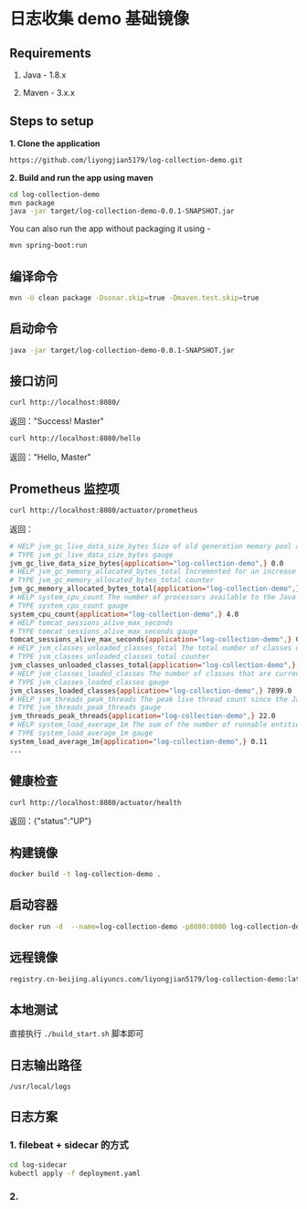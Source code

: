 # 日志收集 demo 基础镜像

## Requirements

1. Java - 1.8.x

2. Maven - 3.x.x

## Steps to setup

**1. Clone the application**

```bash
https://github.com/liyongjian5179/log-collection-demo.git
```

**2. Build and run the app using maven**

```bash
cd log-collection-demo
mvn package
java -jar target/log-collection-demo-0.0.1-SNAPSHOT.jar
```

You can also run the app without packaging it using -

```bash
mvn spring-boot:run
```

## 编译命令

```bash
mvn -U clean package -Dsonar.skip=true -Dmaven.test.skip=true
```

## 启动命令

```bash
java -jar target/log-collection-demo-0.0.1-SNAPSHOT.jar
```

## 接口访问

```bash
curl http://localhost:8080/
```

返回："Success! Master"

```bash
curl http://localhost:8080/hello
```

返回："Hello, Master"

## Prometheus 监控项
```bash
curl http://localhost:8080/actuator/prometheus
```
返回：
```bash
# HELP jvm_gc_live_data_size_bytes Size of old generation memory pool after a full GC
# TYPE jvm_gc_live_data_size_bytes gauge
jvm_gc_live_data_size_bytes{application="log-collection-demo",} 0.0
# HELP jvm_gc_memory_allocated_bytes_total Incremented for an increase in the size of the young generation memory pool after one GC to before the next
# TYPE jvm_gc_memory_allocated_bytes_total counter
jvm_gc_memory_allocated_bytes_total{application="log-collection-demo",} 5.4525952E7
# HELP system_cpu_count The number of processors available to the Java virtual machine
# TYPE system_cpu_count gauge
system_cpu_count{application="log-collection-demo",} 4.0
# HELP tomcat_sessions_alive_max_seconds  
# TYPE tomcat_sessions_alive_max_seconds gauge
tomcat_sessions_alive_max_seconds{application="log-collection-demo",} 0.0
# HELP jvm_classes_unloaded_classes_total The total number of classes unloaded since the Java virtual machine has started execution
# TYPE jvm_classes_unloaded_classes_total counter
jvm_classes_unloaded_classes_total{application="log-collection-demo",} 1.0
# HELP jvm_classes_loaded_classes The number of classes that are currently loaded in the Java virtual machine
# TYPE jvm_classes_loaded_classes gauge
jvm_classes_loaded_classes{application="log-collection-demo",} 7899.0
# HELP jvm_threads_peak_threads The peak live thread count since the Java virtual machine started or peak was reset
# TYPE jvm_threads_peak_threads gauge
jvm_threads_peak_threads{application="log-collection-demo",} 22.0
# HELP system_load_average_1m The sum of the number of runnable entities queued to available processors and the number of runnable entities running on the available processors averaged over a period of time
# TYPE system_load_average_1m gauge
system_load_average_1m{application="log-collection-demo",} 0.11
...
```

## 健康检查
```bash
curl http://localhost:8080/actuator/health
```
返回：{"status":"UP"}

## 构建镜像
```bash
docker build -t log-collection-demo .
```

## 启动容器
```bash
docker run -d  --name=log-collection-demo -p8080:8080 log-collection-demo
```

## 远程镜像
```bash
registry.cn-beijing.aliyuncs.com/liyongjian5179/log-collection-demo:latest
```

## 本地测试
直接执行 `./build_start.sh` 脚本即可

## 日志输出路径  
`/usr/local/logs`  

## 日志方案
### 1. filebeat + sidecar 的方式
```bash
cd log-sidecar
kubectl apply -f deployment.yaml
```

### 2.





